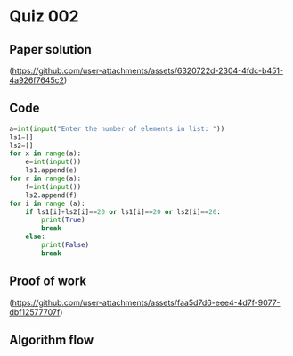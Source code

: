 # Quiz 002

## Paper solution
(https://github.com/user-attachments/assets/6320722d-2304-4fdc-b451-4a926f7645c2)

## Code
```.py
a=int(input("Enter the number of elements in list: "))
ls1=[]
ls2=[]
for x in range(a):
    e=int(input())
    ls1.append(e)
for r in range(a):
    f=int(input())
    ls2.append(f)
for i in range (a):
    if ls1[i]+ls2[i]==20 or ls1[i]==20 or ls2[i]==20:
        print(True)
        break
    else:
        print(False)
        break
```

## Proof of work
(https://github.com/user-attachments/assets/faa5d7d6-eee4-4d7f-9077-dbf12577707f)

## Algorithm flow
